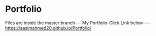 # Portfolio
Files are inside the master branch---
My Portfolio-Click Link below----
https://aasimahmed20.github.io/Portfolio/
